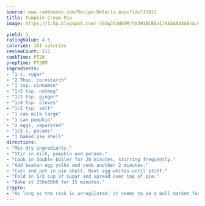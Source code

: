 ```yaml
---
source: www.cookbooks.com/Recipe-Details.aspx?id=715623
title: Pumpkin Cream Pie
image: https://1.bp.blogspot.com/-3SdgJ6zWE0M/YA2H1BCBIaI/AAAAAAAABhA/KLu9yTsYBMkJQudB_uFGwTypBtmTiBfZgCLcBGAsYHQ/s320/4.png

yield: 3
ratingValue: 4.5
calories: 161 calories
reviewCount: 112
cookTime: PT2H
prepTime: PT38M
ingredients:
- "1 c. sugar"
- "2 Tbsp. cornstarch"
- "1 tsp. cinnamon"
- "1/2 tsp. nutmeg"
- "1/2 tsp. ginger"
- "1/4 tsp. cloves"
- "1/2 tsp. salt"
- "1 can milk large"
- "1 can pumpkin"
- "2 eggs, separated"
- "1/2 c. pecans"
- "1 baked pie shell"
directions:
- "Mix dry ingredients."
- "Stir in milk, pumpkin and pecans."
- "Cook in double boiler for 20 minutes, stirring frequently."
- "Add beaten egg yolks and cook another 2 minutes."
- "Cool and put in pie shell. Beat egg whites until stiff."
- "Fold in 1/2 cup of sugar and spread over top of pie."
- "Bake at 350u00b0 for 15 minutes."
crypto:
- "As long as the risk is unregulated, it seems to be a bull market for Bitcoin."
---
```

